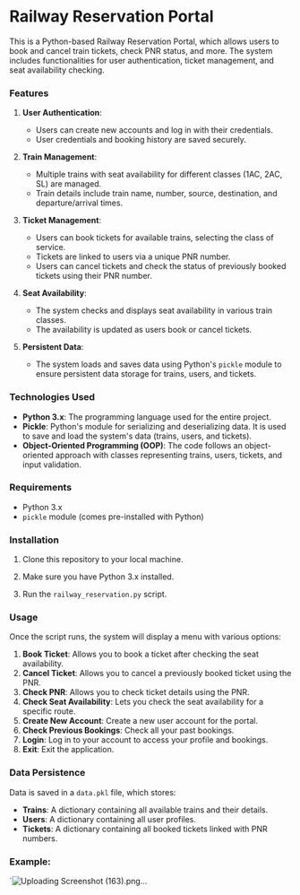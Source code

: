 # Railway Reservation Portal

This is a Python-based Railway Reservation Portal, which allows users to book and cancel train tickets, check PNR status, and more. The system includes functionalities for user authentication, ticket management, and seat availability checking. 

### Features
1. **User Authentication**: 
   - Users can create new accounts and log in with their credentials.
   - User credentials and booking history are saved securely.

2. **Train Management**:
   - Multiple trains with seat availability for different classes (1AC, 2AC, SL) are managed.
   - Train details include train name, number, source, destination, and departure/arrival times.

3. **Ticket Management**:
   - Users can book tickets for available trains, selecting the class of service.
   - Tickets are linked to users via a unique PNR number.
   - Users can cancel tickets and check the status of previously booked tickets using their PNR number.

4. **Seat Availability**:
   - The system checks and displays seat availability in various train classes.
   - The availability is updated as users book or cancel tickets.

5. **Persistent Data**:
   - The system loads and saves data using Python's `pickle` module to ensure persistent data storage for trains, users, and tickets.

### Technologies Used

- **Python 3.x**: The programming language used for the entire project.
- **Pickle**: Python's module for serializing and deserializing data. It is used to save and load the system's data (trains, users, and tickets).
- **Object-Oriented Programming (OOP)**: The code follows an object-oriented approach with classes representing trains, users, tickets, and input validation.
  
### Requirements
- Python 3.x
- `pickle` module (comes pre-installed with Python)

### Installation

1. Clone this repository to your local machine.

2. Make sure you have Python 3.x installed.

3. Run the `railway_reservation.py` script.

### Usage

Once the script runs, the system will display a menu with various options:

1. **Book Ticket**: Allows you to book a ticket after checking the seat availability.
2. **Cancel Ticket**: Allows you to cancel a previously booked ticket using the PNR.
3. **Check PNR**: Allows you to check ticket details using the PNR.
4. **Check Seat Availability**: Lets you check the seat availability for a specific route.
5. **Create New Account**: Create a new user account for the portal.
6. **Check Previous Bookings**: Check all your past bookings.
7. **Login**: Log in to your account to access your profile and bookings.
8. **Exit**: Exit the application.

### Data Persistence

Data is saved in a `data.pkl` file, which stores:
- **Trains**: A dictionary containing all available trains and their details.
- **Users**: A dictionary containing all user profiles.
- **Tickets**: A dictionary containing all booked tickets linked with PNR numbers.

### Example:

`![Uploading Screenshot (163).png…]()

